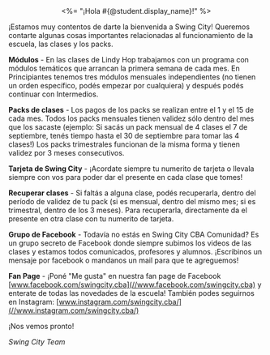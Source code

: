 <center>
  <%= "¡Hola #{@student.display_name}!" %>
</center>

¡Estamos muy contentos de darte la bienvenida a Swing City! Queremos contarte algunas cosas importantes relacionadas al funcionamiento de la escuela, las clases y los packs.

**Módulos** - En las clases de Lindy Hop trabajamos con un programa con módulos temáticos que arrancan la primera semana de cada mes. En Principiantes tenemos tres módulos mensuales independientes (no tienen un orden específico, podés empezar por cualquiera) y después podés continuar con Intermedios.

**Packs de clases** - Los pagos de los packs se realizan entre el 1 y el 15 de cada mes. Todos los packs mensuales tienen validez sólo dentro del mes que los sacaste (ejemplo: Si sacás un pack mensual de 4 clases el 7 de septiembre, tenés tiempo hasta el 30 de septiembre para tomar las 4 clases!) Los packs trimestrales funcionan de la misma forma y tienen validez por 3 meses consecutivos.

**Tarjeta de Swing City** - ¡Acordate siempre tu numerito de tarjeta o llevala siempre con vos para poder dar el presente en cada clase que tomes!

**Recuperar clases** - Si faltás a alguna clase, podés recuperarla, dentro del período de validez de tu pack (si es mensual, dentro del mismo mes; si es trimestral, dentro de los 3 meses). Para recuperarla, directamente da el presente en otra clase con tu numerito de tarjeta.

**Grupo de Facebook** - Todavía no estás en Swing City CBA Comunidad? Es un grupo secreto de Facebook donde siempre subimos los videos de las clases y estamos todos comunicados, profesores y alumnos. ¡Escribinos un mensaje por facebook o mandanos un mail para que te agreguemos!

**Fan Page** - ¡Poné "Me gusta" en nuestra fan page de Facebook [www.facebook.com/swingcity.cba](//www.facebook.com/swingcity.cba) y enterate de todas las novedades de la escuela! También podes seguirnos en Instagram: [www.instagram.com/swingcity.cba/](//www.instagram.com/swingcity.cba/)

¡Nos vemos pronto!

_Swing City Team_
